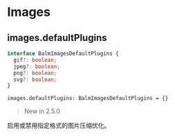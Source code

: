 # Images

## images.defaultPlugins

```ts
interface BalmImagesDefaultPlugins {
  gif?: boolean;
  jpeg?: boolean;
  png?: boolean;
  svg?: boolean;
}
```

`images.defaultPlugins: BalmImagesDefaultPlugins = {}`

> New in 2.5.0

启用或禁用指定格式的图片压缩优化。
